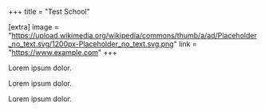 +++
title = "Test School"

[extra]
image = "https://upload.wikimedia.org/wikipedia/commons/thumb/a/ad/Placeholder_no_text.svg/1200px-Placeholder_no_text.svg.png"
link = "https://www.example.com"
+++

Lorem ipsum dolor.

Lorem ipsum dolor.

Lorem ipsum dolor.

